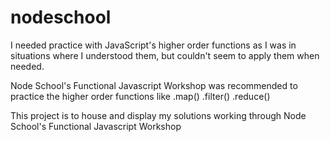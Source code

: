 # nodeschool

I needed practice with JavaScript's higher order functions as I was in situations where I understood them,
but couldn't seem to apply them when needed. 

Node School's Functional Javascript Workshop was recommended to practice the higher order functions like
.map()
.filter()
.reduce()


This project is to house and display my solutions working through Node School's Functional Javascript Workshop
